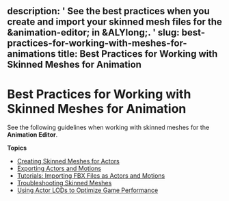 description: ' See the best practices when you create and import your skinned mesh
  files for the &animation-editor; in &ALYlong;. '
slug: best-practices-for-working-with-meshes-for-animations
title: Best Practices for Working with Skinned Meshes for Animation
---
# Best Practices for Working with Skinned Meshes for Animation<a name="best-practices-for-working-with-meshes-for-animations"></a>

See the following guidelines when working with skinned meshes for the **Animation Editor**\.

**Topics**
+ [Creating Skinned Meshes for Actors](char-fbx-importer-create-skinned-meshes-best-practices.md)
+ [Exporting Actors and Motions](char-fbx-importer-export-actors-motons.md)
+ [Tutorials: Importing FBX Files as Actors and Motions](importing-fbx-files-as-actors-motions.md)
+ [Troubleshooting Skinned Meshes](char-fbx-importer-export-skinned-meshes-troubleshooting.md)
+ [Using Actor LODs to Optimize Game Performance](using-actor-LODs-optimize-game-performance.md)